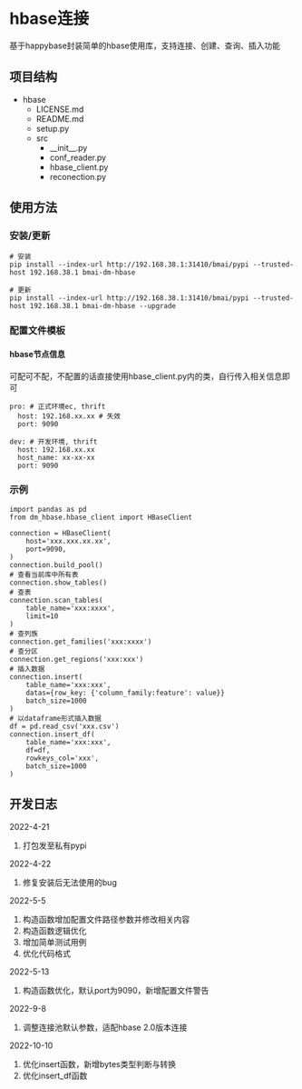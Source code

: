 # **hbase连接**
基于happybase封装简单的hbase使用库，支持连接、创建、查询、插入功能

## **项目结构**
- hbase
  - LICENSE.md
  - README.md
  - setup.py
  - src
    - \_\_init\_\_.py
    - conf_reader.py
    - hbase_client.py
    - reconection.py

## **使用方法**
### **安装/更新**
```
# 安装
pip install --index-url http://192.168.38.1:31410/bmai/pypi --trusted-host 192.168.38.1 bmai-dm-hbase

# 更新
pip install --index-url http://192.168.38.1:31410/bmai/pypi --trusted-host 192.168.38.1 bmai-dm-hbase --upgrade
```

### **配置文件模板**
#### **hbase节点信息**
可配可不配，不配置的话直接使用hbase_client.py内的类，自行传入相关信息即可
```
pro: # 正式环境ec, thrift
  host: 192.168.xx.xx # 失效
  port: 9090

dev: # 开发环境, thrift
  host: 192.168.xx.xx
  host_name: xx-xx-xx
  port: 9090
```

### **示例**
```
import pandas as pd
from dm_hbase.hbase_client import HBaseClient

connection = HBaseClient(
    host='xxx.xxx.xx.xx',
    port=9090,
)
connection.build_pool()
# 查看当前库中所有表
connection.show_tables()
# 查表
connection.scan_tables(
    table_name='xxx:xxxx',
    limit=10
)
# 查列族
connection.get_families('xxx:xxxx')
# 查分区
connection.get_regions('xxx:xxx')
# 插入数据
connection.insert(
    table_name='xxx:xxx',
    datas={row_key: {'column_family:feature': value}}
    batch_size=1000
)
# 以dataframe形式插入数据
df = pd.read_csv('xxx.csv')
connection.insert_df(
    table_name='xxx:xxx',
    df=df,
    rowkeys_col='xxx',
    batch_size=1000
)
```

## **开发日志**
2022-4-21
1. 打包发至私有pypi
  
2022-4-22
1. 修复安装后无法使用的bug

2022-5-5
1. 构造函数增加配置文件路径参数并修改相关内容
2. 构造函数逻辑优化
3. 增加简单测试用例
4. 优化代码格式

2022-5-13
1. 构造函数优化，默认port为9090，新增配置文件警告

2022-9-8
1. 调整连接池默认参数，适配hbase 2.0版本连接

2022-10-10
1. 优化insert函数，新增bytes类型判断与转换
2. 优化insert_df函数